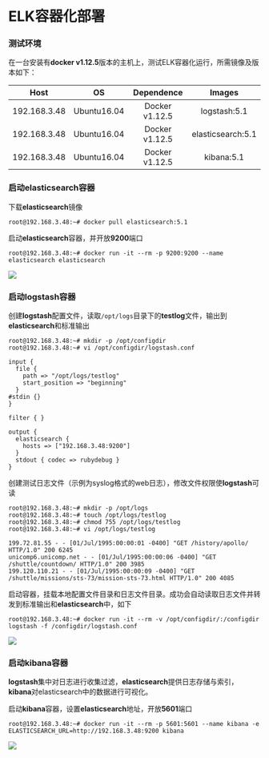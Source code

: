 # ELK容器化部署



### 测试环境

在一台安装有**docker v1.12.5**版本的主机上，测试ELK容器化运行，所需镜像及版本如下：

|     Host     |     OS      |   Dependence   |      Images       |
| :----------: | :---------: | :------------: | :---------------: |
| 192.168.3.48 | Ubuntu16.04 | Docker v1.12.5 |   logstash:5.1    |
| 192.168.3.48 | Ubuntu16.04 | Docker v1.12.5 | elasticsearch:5.1 |
| 192.168.3.48 | Ubuntu16.04 | Docker v1.12.5 |    kibana:5.1     |



### 启动elasticsearch容器

下载**elasticsearch**镜像

```
root@192.168.3.48:~# docker pull elasticsearch:5.1
```

启动**elasticsearch**容器，并开放**9200**端口

```
root@192.168.3.48:~# docker run -it --rm -p 9200:9200 --name elasticsearch elasticsearch
```

![](file:///24.png)



### 启动logstash容器

创建**logstash**配置文件，读取`/opt/logs`目录下的**testlog**文件，输出到**elasticsearch**和标准输出

```
root@192.168.3.48:~# mkdir -p /opt/configdir
root@192.168.3.48:~# vi /opt/configdir/logstash.conf
```

```
input {
  file {
    path => "/opt/logs/testlog"
    start_position => "beginning"
  }
#stdin {}
}

filter { }

output {
  elasticsearch {
    hosts => ["192.168.3.48:9200"]
  }
  stdout { codec => rubydebug }
}
```

创建测试日志文件（示例为syslog格式的web日志），修改文件权限使**logstash**可读

```
root@192.168.3.48:~# mkdir -p /opt/logs
root@192.168.3.48:~# touch /opt/logs/testlog
root@192.168.3.48:~# chmod 755 /opt/logs/testlog
root@192.168.3.48:~# vi /opt/logs/testlog
```

```
199.72.81.55 - - [01/Jul/1995:00:00:01 -0400] "GET /history/apollo/ HTTP/1.0" 200 6245
unicomp6.unicomp.net - - [01/Jul/1995:00:00:06 -0400] "GET /shuttle/countdown/ HTTP/1.0" 200 3985
199.120.110.21 - - [01/Jul/1995:00:00:09 -0400] "GET /shuttle/missions/sts-73/mission-sts-73.html HTTP/1.0" 200 4085
```

启动容器，挂载本地配置文件目录和日志文件目录。成功会自动读取日志文件并转发到标准输出和**elasticsearch**中，如下

```
root@192.168.3.48:~# docker run -it --rm -v /opt/configdir/:/configdir logstash -f /configdir/logstash.conf
```

![](file:///25.png)



### 启动kibana容器

**logstash**集中对日志进行收集过滤，**elasticsearch**提供日志存储与索引，**kibana**对elasticsearch中的数据进行可视化。

启动**kibana**容器，设置**elasticsearch**地址，开放**5601**端口

```
root@192.168.3.48:~# docker run -it --rm -p 5601:5601 --name kibana -e ELASTICSEARCH_URL=http://192.168.3.48:9200 kibana
```

![](file:///26.png)